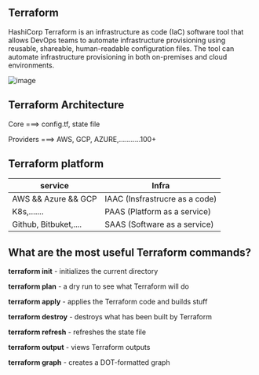 ## Terraform

HashiCorp Terraform is an infrastructure as code (IaC) software tool that allows DevOps teams to automate infrastructure provisioning using reusable, shareable, human-readable configuration files. The tool can automate infrastructure provisioning in both on-premises and cloud environments.

![image](https://github.com/fourtimes/Terraform/assets/91359308/269ceb1b-219b-458a-9b5b-e949be0603e4)


## Terraform Architecture

Core ===> config.tf, state file

Providers ===> AWS, GCP, AZURE,...........100+

## Terraform platform
|service|Infra|
|-------|------|
|AWS && Azure && GCP   | IAAC (Insfrastrucre as a code)|
|K8s,.......           | PAAS (Platform as a service)|
|Github, Bitbuket,.... | SAAS (Software as a service)|

## What are the most useful Terraform commands?

**terraform init** - initializes the current directory

**terraform plan** - a dry run to see what Terraform will do

**terraform apply** - applies the Terraform code and builds stuff

**terraform destroy** - destroys what has been built by Terraform

**terraform refresh** - refreshes the state file

**terraform output** - views Terraform outputs

**terraform graph** - creates a DOT-formatted graph
